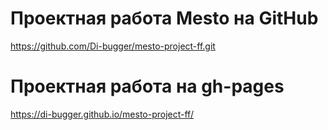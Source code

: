 
# Проектная работа Mesto на GitHub
https://github.com/Di-bugger/mesto-project-ff.git

# Проектная работа на gh-pages
https://di-bugger.github.io/mesto-project-ff/